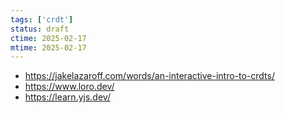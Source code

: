 ```yaml
---
tags: ['crdt']
status: draft
ctime: 2025-02-17
mtime: 2025-02-17
---
```


- https://jakelazaroff.com/words/an-interactive-intro-to-crdts/
- https://www.loro.dev/
- https://learn.yjs.dev/
